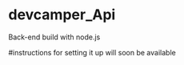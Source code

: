 # devcamper_Api
Back-end build with node.js 

#instructions for setting it up will soon be available
